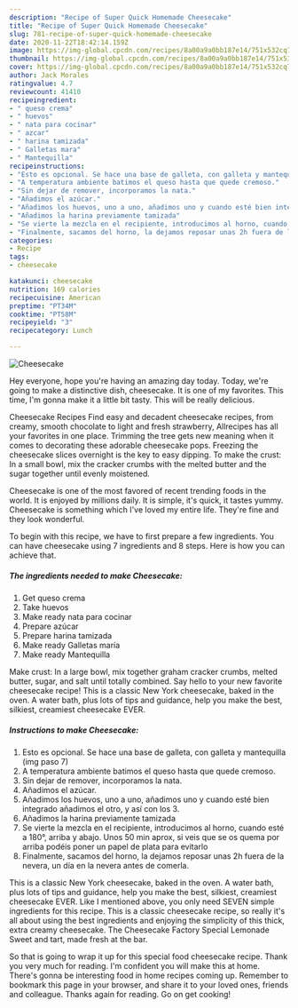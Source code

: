 ```yaml
---
description: "Recipe of Super Quick Homemade Cheesecake"
title: "Recipe of Super Quick Homemade Cheesecake"
slug: 781-recipe-of-super-quick-homemade-cheesecake
date: 2020-11-22T18:42:14.159Z
image: https://img-global.cpcdn.com/recipes/8a00a9a0bb187e14/751x532cq70/cheesecake-foto-principal.jpg
thumbnail: https://img-global.cpcdn.com/recipes/8a00a9a0bb187e14/751x532cq70/cheesecake-foto-principal.jpg
cover: https://img-global.cpcdn.com/recipes/8a00a9a0bb187e14/751x532cq70/cheesecake-foto-principal.jpg
author: Jack Morales
ratingvalue: 4.7
reviewcount: 41410
recipeingredient:
- " queso crema"
- " huevos"
- " nata para cocinar"
- " azcar"
- " harina tamizada"
- " Galletas mara"
- " Mantequilla"
recipeinstructions:
- "Esto es opcional. Se hace una base de galleta, con galleta y mantequilla (img paso 7)"
- "A temperatura ambiente batimos el queso hasta que quede cremoso."
- "Sin dejar de remover, incorporamos la nata."
- "Añadimos el azúcar."
- "Añadimos los huevos, uno a uno, añadimos uno y cuando esté bien integrado añadimos el otro, y así con los 3."
- "Añadimos la harina previamente tamizada"
- "Se vierte la mezcla en el recipiente, introducimos al horno, cuando esté a 180°, arriba y abajo. Unos 50 min aprox, si veis que se os quema por arriba podéis poner un papel de plata para evitarlo"
- "Finalmente, sacamos del horno, la dejamos reposar unas 2h fuera de la nevera, un día en la nevera antes de comerla."
categories:
- Recipe
tags:
- cheesecake

katakunci: cheesecake 
nutrition: 169 calories
recipecuisine: American
preptime: "PT34M"
cooktime: "PT58M"
recipeyield: "3"
recipecategory: Lunch

---
```



![Cheesecake](https://img-global.cpcdn.com/recipes/8a00a9a0bb187e14/751x532cq70/cheesecake-foto-principal.jpg)

Hey everyone, hope you're having an amazing day today. Today, we're going to make a distinctive dish, cheesecake. It is one of my favorites. This time, I'm gonna make it a little bit tasty. This will be really delicious.

Cheesecake Recipes Find easy and decadent cheesecake recipes, from creamy, smooth chocolate to light and fresh strawberry, Allrecipes has all your favorites in one place. Trimming the tree gets new meaning when it comes to decorating these adorable cheesecake pops. Freezing the cheesecake slices overnight is the key to easy dipping. To make the crust: In a small bowl, mix the cracker crumbs with the melted butter and the sugar together until evenly moistened.

Cheesecake is one of the most favored of recent trending foods in the world. It is enjoyed by millions daily. It is simple, it's quick, it tastes yummy. Cheesecake is something which I've loved my entire life. They're fine and they look wonderful.


To begin with this recipe, we have to first prepare a few ingredients. You can have cheesecake using 7 ingredients and 8 steps. Here is how you can achieve that.

<!--inarticleads1-->

##### The ingredients needed to make Cheesecake:

1. Get  queso crema
1. Take  huevos
1. Make ready  nata para cocinar
1. Prepare  azúcar
1. Prepare  harina tamizada
1. Make ready  Galletas maría
1. Make ready  Mantequilla


Make crust: In a large bowl, mix together graham cracker crumbs, melted butter, sugar, and salt until totally combined. Say hello to your new favorite cheesecake recipe! This is a classic New York cheesecake, baked in the oven. A water bath, plus lots of tips and guidance, help you make the best, silkiest, creamiest cheesecake EVER. 

<!--inarticleads2-->

##### Instructions to make Cheesecake:

1. Esto es opcional. Se hace una base de galleta, con galleta y mantequilla (img paso 7)
1. A temperatura ambiente batimos el queso hasta que quede cremoso.
1. Sin dejar de remover, incorporamos la nata.
1. Añadimos el azúcar.
1. Añadimos los huevos, uno a uno, añadimos uno y cuando esté bien integrado añadimos el otro, y así con los 3.
1. Añadimos la harina previamente tamizada
1. Se vierte la mezcla en el recipiente, introducimos al horno, cuando esté a 180°, arriba y abajo. Unos 50 min aprox, si veis que se os quema por arriba podéis poner un papel de plata para evitarlo
1. Finalmente, sacamos del horno, la dejamos reposar unas 2h fuera de la nevera, un día en la nevera antes de comerla.


This is a classic New York cheesecake, baked in the oven. A water bath, plus lots of tips and guidance, help you make the best, silkiest, creamiest cheesecake EVER. Like I mentioned above, you only need SEVEN simple ingredients for this recipe. This is a classic cheesecake recipe, so really it&#39;s all about using the best ingredients and enjoying the simplicity of this thick, extra creamy cheesecake. The Cheesecake Factory Special Lemonade Sweet and tart, made fresh at the bar. 

So that is going to wrap it up for this special food cheesecake recipe. Thank you very much for reading. I'm confident you will make this at home. There's gonna be interesting food in home recipes coming up. Remember to bookmark this page in your browser, and share it to your loved ones, friends and colleague. Thanks again for reading. Go on get cooking!

